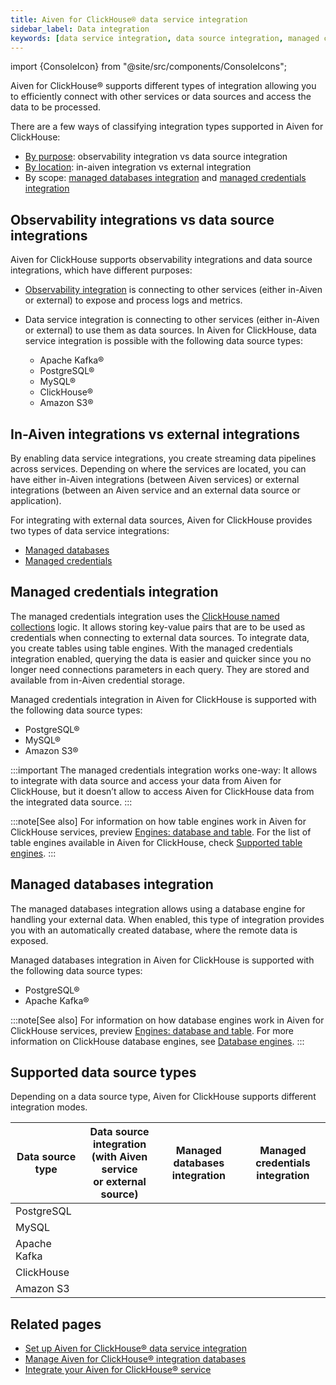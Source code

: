 ```yaml
---
title: Aiven for ClickHouse® data service integration
sidebar_label: Data integration
keywords: [data service integration, data source integration, managed credentials integration, managed databases integration, named collections]
---
```


import {ConsoleIcon} from "@site/src/components/ConsoleIcons";

Aiven for ClickHouse® supports different types of integration allowing you to efficiently connect with other services or data sources and access the data to be processed.

There are a few ways of classifying integration types supported in Aiven for ClickHouse:

- [By purpose](/docs/products/clickhouse/concepts/data-integration-overview#observability-integrations-vs-data-source-integrations):
  observability integration vs data source integration
- [By location](/docs/products/clickhouse/concepts/data-integration-overview#in-aiven-integrations-vs-external-integrations):
  in-aiven integration vs external integration
- By scope: [managed databases integration](/docs/products/clickhouse/concepts/data-integration-overview#managed-databases-integration) and
  [managed credentials integration](/docs/products/clickhouse/concepts/data-integration-overview#managed-credentials-integration)

## Observability integrations vs data source integrations

Aiven for ClickHouse supports observability integrations and data source integrations,
which have different purposes:

- [Observability integration](/docs/products/clickhouse/howto/list-integrations) is
  connecting to other services (either in-Aiven or external) to expose and process logs
  and metrics.
- Data service integration is connecting to other services (either in-Aiven or external)
  to use them as data sources. In Aiven for ClickHouse, data service integration is
  possible with the following data source types:

  - Apache Kafka®
  - PostgreSQL®
  - MySQL®
  - ClickHouse®
  - Amazon S3®

## In-Aiven integrations vs external integrations

By enabling data service integrations, you create streaming data pipelines across
services. Depending on where the services are located, you can have either in-Aiven
integrations (between Aiven services) or external integrations (between an Aiven service
and an external data source or application).

For integrating with external data sources, Aiven for ClickHouse provides two types of
data service integrations:

- [Managed databases](/docs/products/clickhouse/concepts/data-integration-overview#managed-databases-integration)
- [Managed credentials](/docs/products/clickhouse/concepts/data-integration-overview#managed-credentials-integration)

## Managed credentials integration

The managed credentials integration uses the
[ClickHouse named collections](https://clickhouse.com/docs/en/operations/named-collections)
logic. It allows storing key-value pairs that are to be used as credentials when
connecting to external data sources. To integrate data, you create tables using table
engines. With the managed credentials integration enabled,
querying the data is easier and quicker since you no longer need connections parameters in
each query. They are stored and available from in-Aiven credential storage.

Managed credentials integration in Aiven for ClickHouse is supported with the following
data source types:

- PostgreSQL®
- MySQL®
- Amazon S3®

:::important
The managed credentials integration works one-way: It allows to integrate with data source
and access your data from Aiven for ClickHouse, but it doesn’t allow to access Aiven for
ClickHouse data from the integrated data source.
:::

:::note[See also]
For information on how table engines work in Aiven for ClickHouse services, preview
[Engines: database and table](/docs/products/clickhouse/concepts/service-architecture#engines-database-and-table).
For the list of table engines available in Aiven for ClickHouse, check
[Supported table engines](/docs/products/clickhouse/reference/supported-table-engines).
:::

## Managed databases integration

The managed databases integration allows using a database engine for handling your
external data. When enabled, this type of integration provides you with an automatically
created database, where the remote data is exposed.

Managed databases integration in Aiven for ClickHouse is supported with the following
data source types:

- PostgreSQL®
- Apache Kafka®

:::note[See also]
For information on how database engines work in Aiven for ClickHouse services, preview
[Engines: database and table](/docs/products/clickhouse/concepts/service-architecture#engines-database-and-table).
For more information on ClickHouse database engines, see
[Database engines](https://clickhouse.com/docs/en/engines/database-engines).
:::

## Supported data source types

Depending on a data source type, Aiven for ClickHouse supports different integration modes.

| Data source type | Data source integration<br/>(with Aiven service <br/>or external source)| Managed databases integration| Managed credentials integration |
|------------------|----------------------------|------------------------------|---------------------------------|
| PostgreSQL       | <ConsoleIcon name="tick"/> | <ConsoleIcon name="tick"/>   | <ConsoleIcon name="tick"/>      |
| MySQL            | <ConsoleIcon name="tick"/> | <ConsoleIcon name="cross"/>  | <ConsoleIcon name="tick"/>      |
| Apache Kafka     | <ConsoleIcon name="tick"/> | <ConsoleIcon name="tick"/>   | <ConsoleIcon name="cross"/>     |
| ClickHouse       | <ConsoleIcon name="tick"/> | <ConsoleIcon name="cross"/>  | <ConsoleIcon name="tick"/>     |
| Amazon S3        | <ConsoleIcon name="tick"/> | <ConsoleIcon name="cross"/>  | <ConsoleIcon name="tick"/>      |

## Related pages

- [Set up Aiven for ClickHouse® data service integration](/docs/products/clickhouse/howto/data-service-integration)
- [Manage Aiven for ClickHouse® integration databases](/docs/products/clickhouse/howto/integration-databases)
- [Integrate your Aiven for ClickHouse® service](/docs/products/clickhouse/howto/list-integrations)
